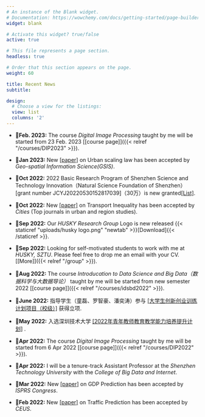 ```yaml
---
# An instance of the Blank widget.
# Documentation: https://wowchemy.com/docs/getting-started/page-builder/
widget: blank

# Activate this widget? true/false
active: true

# This file represents a page section.
headless: true

# Order that this section appears on the page.
weight: 60

title: Recent News
subtitle: 

design:
  # Choose a view for the listings:
  view: list
  columns: '2'
---
```

- :school:**Feb. 2023:**  The course *Digital Image Processing* taught by me will be started from 23 Feb. 2023 [[course page]]({{< relref "/courses/DIP2023" >}}).

- :page_with_curl:**Jan 2023:**  New [[paper]](https://www.tandfonline.com/doi/pdf/10.1080/10095020.2022.2157761) on Urban scaling law has been accepted by *Geo-spatial Information Science(GSIS)*.

- :mega:**Oct 2022:**  2022 Basic Research Program of Shenzhen Science and Technology Innovation（Natural Science Foundation of Shenzhen） [grant number JCYJ20220530152817039]（30万）is new granted[[List]](http://stic.sz.gov.cn/xxgk/tzgg/content/post_10169351.html).

- :page_with_curl:**Oct 2022:**  New [[paper]](https://www.sciencedirect.com/science/article/pii/S0264275122004759) on Transport Inequality has been accepted by *Cities* (Top journals in urban and region studies).

- :mega:**Sep 2022:**  Our *HUSKY Research Group* Logo is new released {{< staticref "uploads/husky logo.png" "newtab" >}}[Download]{{< /staticref >}}.

- :mega:**Sep 2022:**  Looking for self-motivated students to work with me at *HUSKY, SZTU*. Please feel free to drop me an email with your CV.  [[More]]({{< relref "/group" >}}).

- :school:**Aug 2022:**  The course *Introducation to Data Science and Big Data（数据科学与大数据导论）* taught by me will be started from new semester 2022 [[course page]]({{< relref "/courses/idsbd2022" >}}).

- :school:**June 2022:**  指导学生（童磊、罗智豪、潘奕涛）参与  [[大学生创新创业训练计划项目（校级）]](http://nbw-sztu-edu-cn.webvpn.sztu.edu.cn:8118/info/1022/41841.htm) 获得立项.

- :school:**May 2022:**  入选深圳技术大学  [[2022年青年教师教育教学能力培养提升计划]](http://nbw-sztu-edu-cn.webvpn.sztu.edu.cn:8118/info/1018/41631.htm) .

- :school:**Apr 2022:**  The course *Digital Image Processing* taught by me will be started from 6 Apr 2022 [[course page]]({{< relref "/courses/DIP2022" >}}).

- :mega:**Apr 2022:**  I will be a tenure-track Assistant Professor at the *Shenzhen Technology University* with the *College of Big Data and Internet*.

- :page_with_curl:**Mar 2022:**  New [[paper]](https://www.isprs2022-nice.com/) on GDP Prediction has been accepted by *ISPRS Congress*.

- :page_with_curl:**Feb 2022:**  New [[paper]](https://www.sciencedirect.com/science/article/pii/S0198971522000205?via%3Dihub) on Traffic Prediction has been accepted by *CEUS*.
